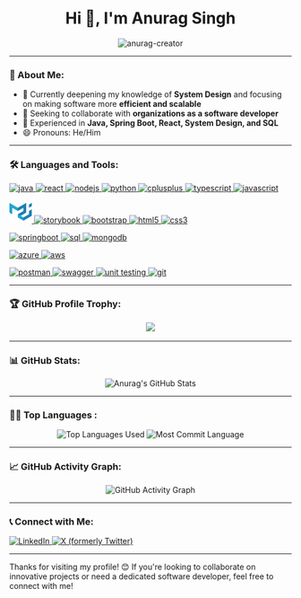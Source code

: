 <h1 align="center">Hi 👋, I'm Anurag Singh</h1>
<p align="center"> <img src="https://komarev.com/ghpvc/?username=anurag-creator&label=Profile%20views&color=0e75b6&style=flat" alt="anurag-creator" /> </p>

---

### 💫 About Me:
- 🌱 Currently deepening my knowledge of **System Design** and focusing on making software more **efficient and scalable**  
- 👯 Seeking to collaborate with **organizations as a software developer**  
- 💼 Experienced in **Java, Spring Boot, React, System Design, and SQL**  
- 😄 Pronouns: He/Him  

---

### 🛠️ Languages and Tools:
<p align="left">
  <!-- Programming Languages -->
  <a href="https://www.java.com/" target="_blank"> <img src="https://cdn.jsdelivr.net/gh/devicons/devicon/icons/java/java-original-wordmark.svg" alt="java" width="40" height="40"/> </a>
  <a href="https://reactjs.org/" target="_blank"> <img src="https://cdn.jsdelivr.net/gh/devicons/devicon/icons/react/react-original-wordmark.svg" alt="react" width="40" height="40"/> </a>
  <a href="https://nodejs.org" target="_blank"> <img src="https://cdn.jsdelivr.net/gh/devicons/devicon/icons/nodejs/nodejs-original.svg" alt="nodejs" width="40" height="40"/> </a>
  <a href="https://www.python.org/" target="_blank"> 
    <img src="https://cdn.jsdelivr.net/gh/devicons/devicon/icons/python/python-original.svg" alt="python" width="40" height="40"/> 
  </a>
  <a href="https://isocpp.org/" target="_blank"> 
  <img src="https://cdn.jsdelivr.net/gh/devicons/devicon/icons/cplusplus/cplusplus-original.svg" alt="cplusplus" width="40" height="40"/> 
</a>
  <a href="https://www.typescriptlang.org/" target="_blank"> 
  <img src="https://cdn.jsdelivr.net/gh/devicons/devicon/icons/typescript/typescript-original.svg" alt="typescript" width="40" height="40"/> 
</a>
  <a href="https://developer.mozilla.org/en-US/docs/Web/JavaScript" target="_blank"> <img src="https://cdn.jsdelivr.net/gh/devicons/devicon/icons/javascript/javascript-original.svg" alt="javascript" width="40" height="40"/> </a>
  
  <!-- Frontend Tools -->
  <a href="https://mui.com/" target="_blank"> <img src="https://raw.githubusercontent.com/devicons/devicon/master/icons/materialui/materialui-original.svg" alt="material ui" width="40" height="40"/> </a>
  <a href="https://storybook.js.org/" target="_blank"> <img src="https://cdn.jsdelivr.net/gh/devicons/devicon/icons/storybook/storybook-original.svg" alt="storybook" width="40" height="40"/> </a>
  <a href="https://getbootstrap.com" target="_blank"> <img src="https://cdn.jsdelivr.net/gh/devicons/devicon/icons/bootstrap/bootstrap-plain.svg" alt="bootstrap" width="40" height="40"/> </a>
  <a href="https://www.w3.org/html/" target="_blank"> <img src="https://cdn.jsdelivr.net/gh/devicons/devicon/icons/html5/html5-original-wordmark.svg" alt="html5" width="40" height="40"/> </a>
  <a href="https://www.w3schools.com/css/" target="_blank"> <img src="https://cdn.jsdelivr.net/gh/devicons/devicon/icons/css3/css3-original-wordmark.svg" alt="css3" width="40" height="40"/> </a> 
  
  <!-- Backend and Databases -->
  <a href="https://spring.io/" target="_blank"> <img src="https://cdn.jsdelivr.net/gh/devicons/devicon/icons/spring/spring-original-wordmark.svg" alt="springboot" width="40" height="40"/> </a>
  <a href="https://www.mysql.com/" target="_blank"> <img src="https://cdn.jsdelivr.net/gh/devicons/devicon/icons/mysql/mysql-original-wordmark.svg" alt="sql" width="40" height="40"/> </a>
  <a href="https://www.mongodb.com/" target="_blank"> <img src="https://cdn.jsdelivr.net/gh/devicons/devicon/icons/mongodb/mongodb-original-wordmark.svg" alt="mongodb" width="40" height="40"/> </a>
  
  <!-- DevOps and Cloud -->
  <a href="https://azure.microsoft.com/" target="_blank"> <img src="https://cdn.jsdelivr.net/gh/devicons/devicon/icons/azure/azure-original.svg" alt="azure" width="40" height="40"/> </a>
  <a href="https://aws.amazon.com/" target="_blank"> <img src="https://cdn.jsdelivr.net/gh/devicons/devicon/icons/amazonwebservices/amazonwebservices-original-wordmark.svg" alt="aws" width="40" height="40"/> </a>
  
  <!-- Testing and Collaboration Tools -->
  <a href="https://www.postman.com/" target="_blank"> <img src="https://www.vectorlogo.zone/logos/getpostman/getpostman-icon.svg" alt="postman" width="40" height="40"/> </a>
  <a href="https://swagger.io/" target="_blank"> 
  <img src="https://www.vectorlogo.zone/logos/swaggerio/swaggerio-icon.svg" alt="swagger" width="40" height="40"/> 
</a>
  <a href="https://jestjs.io/" target="_blank"> <img src="https://cdn.jsdelivr.net/gh/devicons/devicon/icons/jest/jest-plain.svg" alt="unit testing" width="40" height="40"/> </a>
  <a href="https://git-scm.com/" target="_blank"> <img src="https://www.vectorlogo.zone/logos/git-scm/git-scm-icon.svg" alt="git" width="40" height="40"/> </a>
</p>

---

### 🏆 GitHub Profile Trophy:
<p align="center">
  <a href="https://github.com/ryo-ma/github-profile-trophy">
    <img width=800 src="https://github-profile-trophy.vercel.app/?username=anurag-creator&column=8&theme=darkhub&no-frame=true&no-bg=true"/>
  </a>
</p>

---

### 📊 GitHub Stats:
<p align="center">
  <img src="https://github-readme-stats.vercel.app/api?username=anurag-creator&theme=nord&show_icons=true&count_private=true" alt="Anurag's GitHub Stats"/>
</p>

---

### 👨‍💻 Top Languages :
<p align="center">
  <img src="https://github-profile-summary-cards.vercel.app/api/cards/repos-per-language?username=anurag-creator&theme=nord_dark" alt="Top Languages Used"/>
  <img src="https://github-profile-summary-cards.vercel.app/api/cards/most-commit-language?username=anurag-creator&theme=nord_dark" alt="Most Commit Language"/>
</p>

---

### 📈 GitHub Activity Graph:
<p align="center">
  <img src="https://activity-graph.herokuapp.com/graph?username=anurag-creator&theme=github" alt="GitHub Activity Graph"/>
</p>

---

### 📞 Connect with Me:
<p align="left">
  <a href="https://www.linkedin.com/in/anurag-creator/" target="_blank">
    <img src="https://cdn.jsdelivr.net/gh/devicons/devicon/icons/linkedin/linkedin-original.svg" alt="LinkedIn" width="40" height="40"/>
  </a>
  <a href="https://x.com/anuragsingh2751?t=hhEINdOT2wushHH1Rf9eDQ&s=09" target="_blank">
    <img src="https://cdn.jsdelivr.net/gh/devicons/devicon/icons/twitter/twitter-original.svg" alt="X (formerly Twitter)" width="40" height="40"/>
  </a>
</p>

---

Thanks for visiting my profile! 😊 If you're looking to collaborate on innovative projects or need a dedicated software developer, feel free to connect with me!
